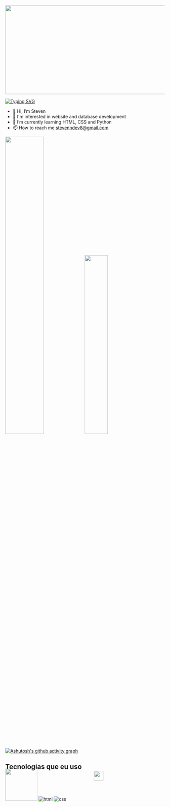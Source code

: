 <img src="https://i.pinimg.com/originals/42/83/6a/42836adf0826dbfa27034fc55566d3a2.gif" width="1000px" height="280px">

[![Typing SVG](https://readme-typing-svg.herokuapp.com/?color=FFD700&size=35&center=true&vCenter=true&width=1000&lines=Oi+Sou+Steven+Araújo+Aprendiz+Back-End+🛠️;Bem-vindo+ao+Meu+GitHub+:%29)](https://git.io/typing-svg)

- 👋 Hi, I’m Steven
- 👀 I'm interested in website and database development
- 🌱 I’m currently learning HTML, CSS and Python
- 📫 How to reach me stevenndev8@gmail.com

<p><img width="49%" src="https://github-readme-stats.vercel.app/api?username=steven-dev8&show_icons=true&theme=dark&locale=pt-br"> <img width="38%" src="https://github-readme-stats.vercel.app/api/top-langs/?username=steven-dev8&layout=compact&theme=dark"></p>

[![Ashutosh's github activity graph](https://github-readme-activity-graph.vercel.app/graph?username=steven-dev8&bg_color=000000&color=B8860B&line=FFD700&point=FFFFFF&area=true&hide_border=true)](https://github.com/ashutosh00710/github-readme-activity-graph)


## Tecnologias que eu uso

<img style="margin: -17px 0px 0px 280px !important" src="https://cdn.discordapp.com/attachments/879885461903007756/1284407886071463956/799-7996506_black-mage-8-bit-final-fantasy-black-mage-removebg-preview.png?ex=66e6858f&is=66e5340f&hm=e9492bbc4155e4a88581e4eb16a5ee7a4b4948f2798e6dc8096b0b70529a9d23&" width="30px">

<div style="margin: -37px 0px 0px 0px">
    <img src="https://img.shields.io/badge/Python-14354C?style=for-the-badge&logo=python&logoColor=white" width="101">
    <img src="https://img.shields.io/badge/HTML5-E34F26?style=for-the-badge&logo=html5&logoColor=white" alt="html">
    <img src="https://img.shields.io/badge/CSS3-1572B6?style=for-the-badge&logo=css3&logoColor=white" alt="css">
</div>
